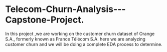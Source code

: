 # Telecom-Churn-Analysis---Capstone-Project.
In this project ,we are working on the customer churn dataset of Orange S.A., formerly known as France Télécom S.A. here we are analyzing customer churn and we will be doing a complete EDA process to determine.
